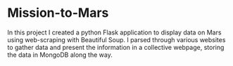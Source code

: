 # Mission-to-Mars

In this project I created a python Flask application to display data on Mars using web-scraping with Beautiful Soup. I parsed through various websites to gather data and present the information in a collective webpage, storing the data in MongoDB along the way.
